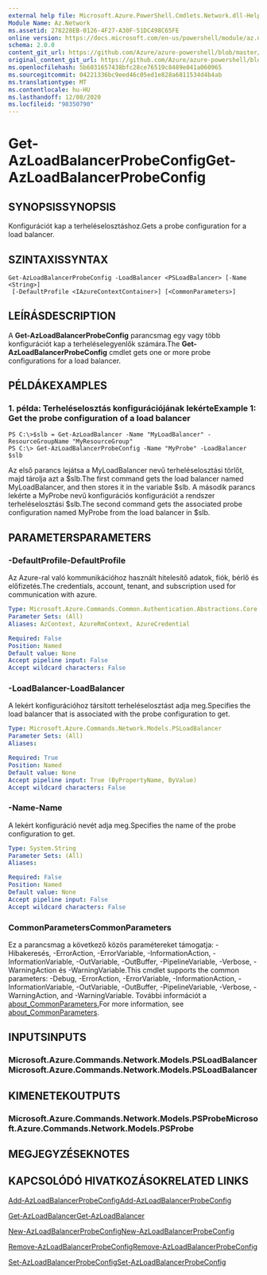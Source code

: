 ```yaml
---
external help file: Microsoft.Azure.PowerShell.Cmdlets.Network.dll-Help.xml
Module Name: Az.Network
ms.assetid: 278228EB-0126-4F27-A30F-51DC498C65FE
online version: https://docs.microsoft.com/en-us/powershell/module/az.network/get-azloadbalancerprobeconfig
schema: 2.0.0
content_git_url: https://github.com/Azure/azure-powershell/blob/master/src/Network/Network/help/Get-AzLoadBalancerProbeConfig.md
original_content_git_url: https://github.com/Azure/azure-powershell/blob/master/src/Network/Network/help/Get-AzLoadBalancerProbeConfig.md
ms.openlocfilehash: 5b6031657438bfc28ce76519c8489e041a060965
ms.sourcegitcommit: 04221336bc9eed46c05ed1e828a6811534d4b4ab
ms.translationtype: MT
ms.contentlocale: hu-HU
ms.lasthandoff: 12/08/2020
ms.locfileid: "98350790"
---
```

# <span data-ttu-id="4b2f9-101">Get-AzLoadBalancerProbeConfig</span><span class="sxs-lookup"><span data-stu-id="4b2f9-101">Get-AzLoadBalancerProbeConfig</span></span>

## <span data-ttu-id="4b2f9-102">SYNOPSIS</span><span class="sxs-lookup"><span data-stu-id="4b2f9-102">SYNOPSIS</span></span>
<span data-ttu-id="4b2f9-103">Konfigurációt kap a terheléselosztáshoz.</span><span class="sxs-lookup"><span data-stu-id="4b2f9-103">Gets a probe configuration for a load balancer.</span></span>

## <span data-ttu-id="4b2f9-104">SZINTAXIS</span><span class="sxs-lookup"><span data-stu-id="4b2f9-104">SYNTAX</span></span>

```
Get-AzLoadBalancerProbeConfig -LoadBalancer <PSLoadBalancer> [-Name <String>]
 [-DefaultProfile <IAzureContextContainer>] [<CommonParameters>]
```

## <span data-ttu-id="4b2f9-105">LEÍRÁS</span><span class="sxs-lookup"><span data-stu-id="4b2f9-105">DESCRIPTION</span></span>
<span data-ttu-id="4b2f9-106">A **Get-AzLoadBalancerProbeConfig** parancsmag egy vagy több konfigurációt kap a terheléselegyenlők számára.</span><span class="sxs-lookup"><span data-stu-id="4b2f9-106">The **Get-AzLoadBalancerProbeConfig** cmdlet gets one or more probe configurations for a load balancer.</span></span>

## <span data-ttu-id="4b2f9-107">PÉLDÁK</span><span class="sxs-lookup"><span data-stu-id="4b2f9-107">EXAMPLES</span></span>

### <span data-ttu-id="4b2f9-108">1. példa: Terheléselosztás konfigurációjának lekérte</span><span class="sxs-lookup"><span data-stu-id="4b2f9-108">Example 1: Get the probe configuration of a load balancer</span></span>
```
PS C:\>$slb = Get-AzLoadBalancer -Name "MyLoadBalancer" -ResourceGroupName "MyResourceGroup"
PS C:\> Get-AzLoadBalancerProbeConfig -Name "MyProbe" -LoadBalancer $slb
```

<span data-ttu-id="4b2f9-109">Az első parancs lejátsa a MyLoadBalancer nevű terheléselosztási törlőt, majd tárolja azt a $slb.</span><span class="sxs-lookup"><span data-stu-id="4b2f9-109">The first command gets the load balancer named MyLoadBalancer, and then stores it in the variable $slb.</span></span>
<span data-ttu-id="4b2f9-110">A második parancs lekérte a MyProbe nevű konfigurációs konfigurációt a rendszer terheléselosztási $slb.</span><span class="sxs-lookup"><span data-stu-id="4b2f9-110">The second command gets the associated probe configuration named MyProbe from the load balancer in $slb.</span></span>

## <span data-ttu-id="4b2f9-111">PARAMETERS</span><span class="sxs-lookup"><span data-stu-id="4b2f9-111">PARAMETERS</span></span>

### <span data-ttu-id="4b2f9-112">-DefaultProfile</span><span class="sxs-lookup"><span data-stu-id="4b2f9-112">-DefaultProfile</span></span>
<span data-ttu-id="4b2f9-113">Az Azure-ral való kommunikációhoz használt hitelesítő adatok, fiók, bérlő és előfizetés.</span><span class="sxs-lookup"><span data-stu-id="4b2f9-113">The credentials, account, tenant, and subscription used for communication with azure.</span></span>

```yaml
Type: Microsoft.Azure.Commands.Common.Authentication.Abstractions.Core.IAzureContextContainer
Parameter Sets: (All)
Aliases: AzContext, AzureRmContext, AzureCredential

Required: False
Position: Named
Default value: None
Accept pipeline input: False
Accept wildcard characters: False
```

### <span data-ttu-id="4b2f9-114">-LoadBalancer</span><span class="sxs-lookup"><span data-stu-id="4b2f9-114">-LoadBalancer</span></span>
<span data-ttu-id="4b2f9-115">A lekért konfigurációhoz társított terheléselosztást adja meg.</span><span class="sxs-lookup"><span data-stu-id="4b2f9-115">Specifies the load balancer that is associated with the probe configuration to get.</span></span>

```yaml
Type: Microsoft.Azure.Commands.Network.Models.PSLoadBalancer
Parameter Sets: (All)
Aliases:

Required: True
Position: Named
Default value: None
Accept pipeline input: True (ByPropertyName, ByValue)
Accept wildcard characters: False
```

### <span data-ttu-id="4b2f9-116">-Name</span><span class="sxs-lookup"><span data-stu-id="4b2f9-116">-Name</span></span>
<span data-ttu-id="4b2f9-117">A lekért konfiguráció nevét adja meg.</span><span class="sxs-lookup"><span data-stu-id="4b2f9-117">Specifies the name of the probe configuration to get.</span></span>

```yaml
Type: System.String
Parameter Sets: (All)
Aliases:

Required: False
Position: Named
Default value: None
Accept pipeline input: False
Accept wildcard characters: False
```

### <span data-ttu-id="4b2f9-118">CommonParameters</span><span class="sxs-lookup"><span data-stu-id="4b2f9-118">CommonParameters</span></span>
<span data-ttu-id="4b2f9-119">Ez a parancsmag a következő közös paramétereket támogatja: -Hibakeresés, -ErrorAction, -ErrorVariable, -InformationAction, -InformationVariable, -OutVariable, -OutBuffer, -PipelineVariable, -Verbose, -WarningAction és -WarningVariable.</span><span class="sxs-lookup"><span data-stu-id="4b2f9-119">This cmdlet supports the common parameters: -Debug, -ErrorAction, -ErrorVariable, -InformationAction, -InformationVariable, -OutVariable, -OutBuffer, -PipelineVariable, -Verbose, -WarningAction, and -WarningVariable.</span></span> <span data-ttu-id="4b2f9-120">További információt a [about_CommonParameters.](http://go.microsoft.com/fwlink/?LinkID=113216)</span><span class="sxs-lookup"><span data-stu-id="4b2f9-120">For more information, see [about_CommonParameters](http://go.microsoft.com/fwlink/?LinkID=113216).</span></span>

## <span data-ttu-id="4b2f9-121">INPUTS</span><span class="sxs-lookup"><span data-stu-id="4b2f9-121">INPUTS</span></span>

### <span data-ttu-id="4b2f9-122">Microsoft.Azure.Commands.Network.Models.PSLoadBalancer</span><span class="sxs-lookup"><span data-stu-id="4b2f9-122">Microsoft.Azure.Commands.Network.Models.PSLoadBalancer</span></span>

## <span data-ttu-id="4b2f9-123">KIMENETEK</span><span class="sxs-lookup"><span data-stu-id="4b2f9-123">OUTPUTS</span></span>

### <span data-ttu-id="4b2f9-124">Microsoft.Azure.Commands.Network.Models.PSProbe</span><span class="sxs-lookup"><span data-stu-id="4b2f9-124">Microsoft.Azure.Commands.Network.Models.PSProbe</span></span>

## <span data-ttu-id="4b2f9-125">MEGJEGYZÉSEK</span><span class="sxs-lookup"><span data-stu-id="4b2f9-125">NOTES</span></span>

## <span data-ttu-id="4b2f9-126">KAPCSOLÓDÓ HIVATKOZÁSOK</span><span class="sxs-lookup"><span data-stu-id="4b2f9-126">RELATED LINKS</span></span>

[<span data-ttu-id="4b2f9-127">Add-AzLoadBalancerProbeConfig</span><span class="sxs-lookup"><span data-stu-id="4b2f9-127">Add-AzLoadBalancerProbeConfig</span></span>](./Add-AzLoadBalancerProbeConfig.md)

[<span data-ttu-id="4b2f9-128">Get-AzLoadBalancer</span><span class="sxs-lookup"><span data-stu-id="4b2f9-128">Get-AzLoadBalancer</span></span>](./Get-AzLoadBalancer.md)

[<span data-ttu-id="4b2f9-129">New-AzLoadBalancerProbeConfig</span><span class="sxs-lookup"><span data-stu-id="4b2f9-129">New-AzLoadBalancerProbeConfig</span></span>](./New-AzLoadBalancerProbeConfig.md)

[<span data-ttu-id="4b2f9-130">Remove-AzLoadBalancerProbeConfig</span><span class="sxs-lookup"><span data-stu-id="4b2f9-130">Remove-AzLoadBalancerProbeConfig</span></span>](./Remove-AzLoadBalancerProbeConfig.md)

[<span data-ttu-id="4b2f9-131">Set-AzLoadBalancerProbeConfig</span><span class="sxs-lookup"><span data-stu-id="4b2f9-131">Set-AzLoadBalancerProbeConfig</span></span>](./Set-AzLoadBalancerProbeConfig.md)


